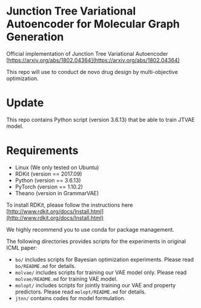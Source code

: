 # Junction Tree Variational Autoencoder for Molecular Graph Generation

Official implementation of Junction Tree Variational Autoencoder [https://arxiv.org/abs/1802.04364](https://arxiv.org/abs/1802.04364)

This repo will use to conduct de novo drug design by multi-objective optimization.

# Update
This repo contains Python script (version 3.6.13) that be able to train JTVAE model.

# Requirements
* Linux (We only tested on Ubuntu)
* RDKit (version == 2017.09)
* Python (version == 3.6.13)
* PyTorch (version == 1.10.2)
* Theano (version in GrammarVAE)

To install RDKit, please follow the instructions here [http://www.rdkit.org/docs/Install.html](http://www.rdkit.org/docs/Install.html)

We highly recommend you to use conda for package management.

The following directories provides scripts for the experiments in original ICML paper:
* `bo/` includes scripts for Bayesian optimization experiments. Please read `bo/README.md` for details.
* `molvae/` includes scripts for training our VAE model only. Please read `molvae/README.md` for training VAE model.
* `molopt/` includes scripts for jointly training our VAE and property predictors. Please read `molopt/README.md` for details.
* `jtnn/` contains codes for model formulation.
